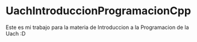 # UachIntroduccionProgramacionCpp
 Este es mi trabajo para la materia de Introduccion a la Programacion de la Uach :D
